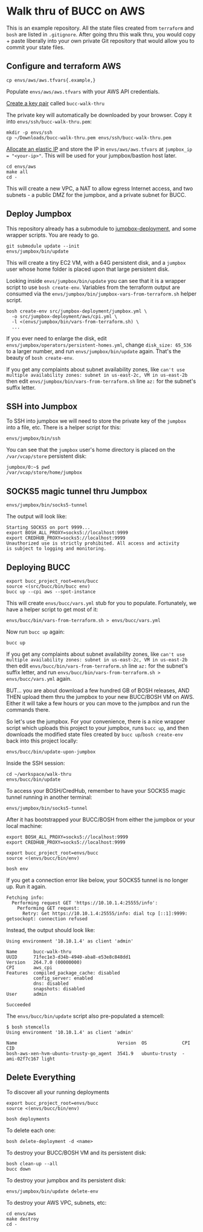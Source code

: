 # Walk thru of BUCC on AWS

This is an example repository. All the state files created from `terraform` and `bosh` are listed in `.gitignore`. After going thru this walk thru, you would copy + paste liberally into your own private Git repository that would allow you to commit your state files.

## Configure and terraform AWS

```plain
cp envs/aws/aws.tfvars{.example,}
```

Populate `envs/aws/aws.tfvars` with your AWS API credentials.

[Create a key pair](https://us-east-2.console.aws.amazon.com/ec2/v2/home?region=us-east-2#KeyPairs:sort=keyName) called `bucc-walk-thru`

The private key will automatically be downloaded by your browser. Copy it into `envs/ssh/bucc-walk-thru.pem`:

```plain
mkdir -p envs/ssh
cp ~/Downloads/bucc-walk-thru.pem envs/ssh/bucc-walk-thru.pem
```

[Allocate an elastic IP](https://us-east-2.console.aws.amazon.com/ec2/v2/home?region=us-east-2#Addresses:sort=PublicIp) and store the IP in `envs/aws/aws.tfvars` at `jumpbox_ip = "<your-ip>"`. This will be used for your jumpbox/bastion host later.

```plain
cd envs/aws
make all
cd -
```

This will create a new VPC, a NAT to allow egress Internet access, and two subnets - a public DMZ for the jumpbox, and a private subnet for BUCC.

## Deploy Jumpbox

This repository already has a submodule to [jumpbox-deployment](https://github.com/cppforlife/jumpbox-deployment), and some wrapper scripts. You are ready to go.

```plain
git submodule update --init
envs/jumpbox/bin/update
```

This will create a tiny EC2 VM, with a 64G persistent disk, and a `jumpbox` user whose home folder is placed upon that large persistent disk. 

Looking inside `envs/jumpbox/bin/update` you can see that it is a wrapper script to use `bosh create-env`. Variables from the terraform output are consumed via the `envs/jumpbox/bin/jumpbox-vars-from-terraform.sh` helper script.

```plain
bosh create-env src/jumpbox-deployment/jumpbox.yml \
  -o src/jumpbox-deployment/aws/cpi.yml \
  -l <(envs/jumpbox/bin/vars-from-terraform.sh) \
  ...
```

If you ever need to enlarge the disk, edit `envs/jumpbox/operators/persistent-homes.yml`, change `disk_size: 65_536` to a larger number, and run `envs/jumpbox/bin/update` again. That's the beauty of `bosh create-env`.

If you get any complaints about subnet availability zones, like `can't use multiple availability zones: subnet in us-east-2c, VM in us-east-2b` then edit `envs/jumpbox/bin/vars-from-terraform.sh` line `az:` for the subnet's suffix letter.

## SSH into Jumpbox

To SSH into jumpbox we will need to store the private key of the `jumpbox` into a file, etc. There is a helper script for this:

```plain
envs/jumpbox/bin/ssh
```

You can see that the `jumpbox` user's home directory is placed on the `/var/vcap/store` persistent disk:

```plain
jumpbox/0:~$ pwd
/var/vcap/store/home/jumpbox
```

## SOCKS5 magic tunnel thru Jumpbox

```plain
envs/jumpbox/bin/socks5-tunnel
```

The output will look like:

```plain
Starting SOCKS5 on port 9999...
export BOSH_ALL_PROXY=socks5://localhost:9999
export CREDHUB_PROXY=socks5://localhost:9999
Unauthorized use is strictly prohibited. All access and activity
is subject to logging and monitoring.
```

## Deploying BUCC


```plain
export bucc_project_root=envs/bucc
source <(src/bucc/bin/bucc env)
bucc up --cpi aws --spot-instance
```

This will create `envs/bucc/vars.yml` stub for you to populate. Fortunately, we have a helper script to get most of it:

```plain
envs/bucc/bin/vars-from-terraform.sh > envs/bucc/vars.yml
```

Now run `bucc up` again:

```plain
bucc up
```

If you get any complaints about subnet availability zones, like `can't use multiple availability zones: subnet in us-east-2c, VM in us-east-2b` then edit `envs/bucc/bin/vars-from-terraform.sh` line `az:` for the subnet's suffix letter, and run `envs/bucc/bin/vars-from-terraform.sh > envs/bucc/vars.yml` again.

BUT... you are about download a few hundred GB of BOSH releases, AND THEN upload them thru the jumpbox to your new BUCC/BOSH VM on AWS. Either it will take a few hours or you can move to the jumpbox and run the commands there.

So let's use the jumpbox. For your convenience, there is a nice wrapper script which uploads this project to your jumpbox, runs `bucc up`, and then downloads the modified state files created by `bucc up`/`bosh create-env` back into this project locally:

```plain
envs/bucc/bin/update-upon-jumpbox
```

Inside the SSH session:

```plain
cd ~/workspace/walk-thru
envs/bucc/bin/update
```

To access your BOSH/CredHub, remember to have your SOCKS5 magic tunnel running in another terminal:

```plain
envs/jumpbox/bin/socks5-tunnel
```

After it has bootstrapped your BUCC/BOSH from either the jumpbox or your local machine:

```plain
export BOSH_ALL_PROXY=socks5://localhost:9999
export CREDHUB_PROXY=socks5://localhost:9999

export bucc_project_root=envs/bucc
source <(envs/bucc/bin/env)

bosh env
```

If you get a connection error like below, your SOCKS5 tunnel is no longer up. Run it again.

```plain
Fetching info:
  Performing request GET 'https://10.10.1.4:25555/info':
    Performing GET request:
      Retry: Get https://10.10.1.4:25555/info: dial tcp [::1]:9999: getsockopt: connection refused
```

Instead, the output should look like:

```plain
Using environment '10.10.1.4' as client 'admin'

Name      bucc-walk-thru
UUID      71fec1e3-d34b-4940-aba8-e53e8c848dd1
Version   264.7.0 (00000000)
CPI       aws_cpi
Features  compiled_package_cache: disabled
          config_server: enabled
          dns: disabled
          snapshots: disabled
User      admin

Succeeded
```

The `envs/bucc/bin/update` script also pre-populated a stemcell:

```plain
$ bosh stemcells
Using environment '10.10.1.4' as client 'admin'

Name                                     Version  OS             CPI  CID
bosh-aws-xen-hvm-ubuntu-trusty-go_agent  3541.9   ubuntu-trusty  -    ami-02f7c167 light
```

## Delete Everything

To discover all your running deployments

```plain
export bucc_project_root=envs/bucc
source <(envs/bucc/bin/env)

bosh deployments
```

To delete each one:

```plain
bosh delete-deployment -d <name>
```

To destroy your BUCC/BOSH VM and its persistent disk:

```plain
bosh clean-up --all
bucc down
```

To destroy your jumpbox and its persistent disk:

```plain
envs/jumpbox/bin/update delete-env
```

To destroy your AWS VPC, subnets, etc:

```plain
cd envs/aws
make destroy
cd -
```